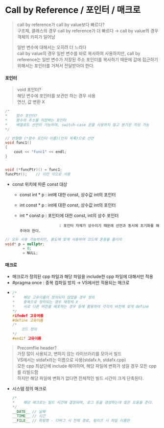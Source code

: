 # Call by Reference / 포인터 / 매크로

> call by reference가 call by value보다 빠르다?  
> 구조체, 클래스의 경우 call by reference가 더 빠르다 → call by value의 경우 객체의 카피가 일어남
>
> 일반 변수에 대해서는 오히려 더 느리다  
> call by value의 경우 일반 변수를 바로 복사하여 사용하지만, call by reference는 일반 변수가 저장된 주소 포인터를 복사하기 때문에 값에 접근하기 위해서는 포인터를 거쳐서 전달받아야 한다.

#### 

#### 포인터

> void 포인터?  
> 해당 변수에 포인터를 보관만 하는 경우 사용  
> 연산, 값 변환 X

```cpp
/*
*    함수 포인터?
*    함수의 주소를 저장하는 포인터
*    배열로도 선언이 가능하며, switch-case 문을 사용하지 않고 분기문 작성 가능
*/

// 반환형 (*함수 포인터 이름)(인자 목록)으로 선언
void func1()
{
    cout << "func1" << endl;
}


void (*funcPtr)() = func1;
funcPtr();    // 이런 식으로 사용
```

* const 위치에 따른 const 대상
  * const int \* p : int에 대한 const, 상수값 int의 포인터
  * int const \* p : int에 대한 const, 상수값 int의 포인터
  * int \* const p : 포인터에 대한 const, int의 상수 포인터

                          : 포인터 자체가 상수이기 때문에 선언과 동시에 초기화를 해주어야 한다.

```cpp
// 모두 사용 가능하지만, 용도에 맞게 사용하여 코드에 혼동을 줄이자
void* p = nullptr;
        = 0;
        = NULL;
```



#### 매크로

* 매크로가 정의된 cpp 파일과 해당 파일을 include한 cpp 파일에 대해서만 적용
* \#pragma once : 중복 컴파일 방지 → VS에서만 적용되는 매크로
* ```cpp
  /*
  *    해당 고유이름이 정의되지 않았을 경우 정의
  *    중복으로 정의되는 경우 재정의 X
  *    서로 다른 버전을 배포하는 경우 등에 활용하여 각각의 버전에 맞게 define
  */
  #ifndef 고유이름
  #define 고유이름
  /*
      코드 정의
  */
  #endif 고유이름
  ```

> Precomflie header?  
> 가장 많이 사용되고, 변하지 않는 라이브러리를  모아서 빌드  
> VS에서는 stdafx라는 이름으로 사용\(stdafx.h, stdafx.cpp\)  
> 모든 cpp 최상단에 include 해야하며, 해당 파일에 변화가 생길 경우 모든 cpp를 리빌드함  
> 하지만 해당 파일에 변화가 없다면 전체적인 빌드 시간이 크게 단축된다.

* 시스템 정의 매크로

  ```cpp
  /*
  *    해당 매크로는 빌드 시간에 결정되며, 로그 등을 생성하는데 많은 도움을 준다.
  */
  __DATE__ // 날짜
  __TIME__ // 시간
  __FILE__ // 파일명 - 디버그 시 전체 경로, 릴리즈 시 파일 이름만
  ```

